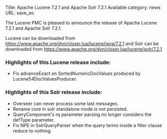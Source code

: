 Title: Apache Lucene 7.2.1 and Apache Solr 7.2.1 Available
category: news
URL: 
save_as: 

The Lucene PMC is pleased to announce the release of Apache Lucene 7.2.1 and Apache Solr 7.2.1.

Lucene can be downloaded from <https://www.apache.org/dyn/closer.lua/lucene/java/7.2.1>
and Solr can be downloaded from <https://www.apache.org/dyn/closer.lua/lucene/solr/7.2.1>

### Highlights of this Lucene release include:

 * Fix advanceExact on SortedNumericDocValues produced by Lucene54DocValuesProducer.

### Highlights of this Solr release include:

 * Overseer can never process some last messages.
 * Rename core in solr standalone mode is not persisted.
 * QueryComponent's rq parameter parsing no longer considers the defType parameter.
 * Fix NPE in SolrQueryParser when the query terms inside a filter clause reduce to nothing.

